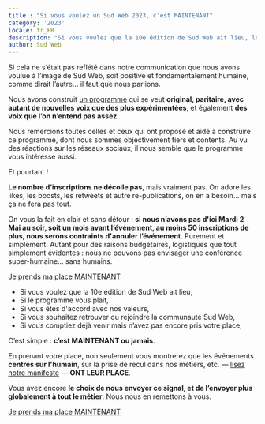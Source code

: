 ```yaml
---
title : "Si vous voulez un Sud Web 2023, c’est MAINTENANT"
category: '2023'
locale: fr_FR
description: "Si vous voulez que la 10e édition de Sud Web ait lieu, les inscriptions c’est MAINTENANT ou jamais."
author: Sud Web
---
```

Si cela ne s’était pas reflété dans notre communication que nous avons voulue à l’image de Sud Web, soit positive et fondamentalement humaine, comme dirait l’autre… il faut que nous parlions.

Nous avons construit [un programme](https://sudweb.fr/2023/) qui se veut **original, paritaire, avec autant de nouvelles voix que des plus expérimentées**, et également **des voix que l’on n’entend pas assez**. 

Nous remercions toutes celles et ceux qui ont proposé et aidé à construire ce programme, dont nous sommes objectivement fiers et contents. Au vu des réactions sur les réseaux sociaux, il nous semble que le programme vous intéresse aussi.

Et pourtant !

**Le nombre d’inscriptions ne décolle pas**, mais vraiment pas. On adore les likes, les boosts, les retweets et autre re-publications, on en a besoin… mais ça ne fera pas tout.

On vous la fait en clair et sans détour : **si nous n’avons pas d'ici Mardi 2 Mai au soir, soit un mois avant l’événement, au moins 50 inscriptions de plus, nous serons contraints d'annuler l’événement**. Purement et simplement. Autant pour des raisons budgétaires, logistiques que tout simplement évidentes : nous ne pouvons pas envisager une conférence super-humaine… sans humains.

<p class="text-center"> <a class="button" data-text="Je prends ma place MAINTENANT" href="https://sudweb.fr/2023/billetterie/"> <span class="button-inner">Je prends ma place MAINTENANT</span> </a> </p>

* Si vous voulez que la 10e édition de Sud Web ait lieu,
* Si le programme vous plait,
* Si vous êtes d'accord avec nos valeurs,
* Si vous souhaitez retrouver ou rejoindre la communauté Sud Web,
* Si vous comptiez déjà venir mais n’avez pas encore pris votre place,

C’est simple : **c’est MAINTENANT ou jamais**.

En prenant votre place, non seulement vous montrerez que les événements **centrés sur l'humain**, sur la prise de recul dans nos métiers, etc. — [lisez notre manifeste](https://sudweb.fr/2023/manifeste/) — **ONT LEUR PLACE**.

Vous avez encore **le choix de nous envoyer ce signal, et de l’envoyer plus globalement à tout le métier**. Nous nous en remettons à vous.

<p class="text-center"> <a class="button" data-text="Je prends ma place MAINTENANT" href="https://sudweb.fr/2023/billetterie/"> <span class="button-inner">Je prends ma place MAINTENANT</span> </a> </p>

